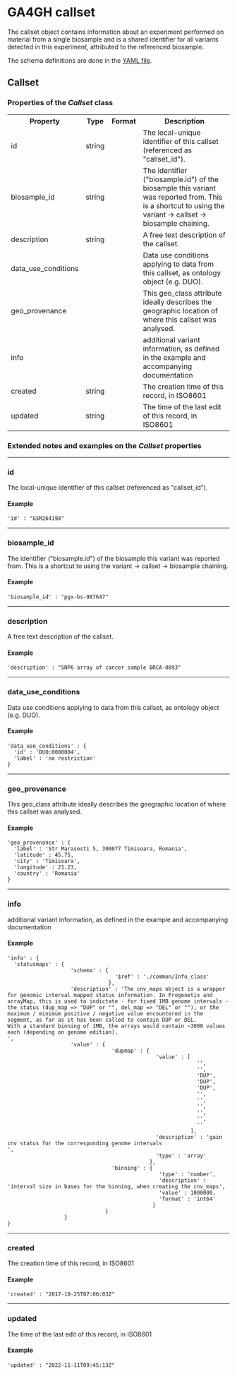 # GA4GH __callset__

The callset object contains information about an experiment performed on material from a single biosample and is a shared identifier for all variants detected in this experiment, attributed to the referenced biosample.


The schema definitions are done in the [YAML file](../yaml/callset.yaml).

## Callset

<h3>Properties of the <i>Callset</i> class</h3>

<table>
  <tr>
    <th>Property</th>
    <th>Type</th>
    <th>Format</th>
    <th>Description</th>
  </tr>

  <tr>
    <td>id</td>
    <td>string</td>
    <td></td>
    <td>The local-unique identifier of this callset (referenced as "callset_id").</td>
  </tr>

  <tr>
    <td>biosample_id</td>
    <td>string</td>
    <td></td>
    <td>The identifier ("biosample.id") of the biosample this variant was reported from. This is a shortcut to using the variant -> callset -> biosample chaining.
</td>
  </tr>

  <tr>
    <td>description</td>
    <td>string</td>
    <td></td>
    <td>A free text description of the callset.
</td>
  </tr>

  <tr>
    <td>data_use_conditions</td>
    <td></td>
    <td></td>
    <td>Data use conditions applying to data from this callset, as ontology object (e.g. DUO).
</td>
  </tr>

  <tr>
    <td>geo_provenance</td>
    <td></td>
    <td></td>
    <td>This geo_class attribute ideally describes the geographic location of where this callset was analysed.
</td>
  </tr>

  <tr>
    <td>info</td>
    <td></td>
    <td></td>
    <td>additional variant information, as defined in the example and accompanying documentation</td>
  </tr>

  <tr>
    <td>created</td>
    <td>string</td>
    <td></td>
    <td>The creation time of this record, in ISO8601
</td>
  </tr>

  <tr>
    <td>updated</td>
    <td>string</td>
    <td></td>
    <td>The time of the last edit of this record, in ISO8601
</td>
  </tr>
</table>

<h3>Extended notes and examples on the <i>Callset</i> properties</h3>


--------------------------------------------------------------------------------
### id

The local-unique identifier of this callset (referenced as "callset_id").

#### Example

```
'id' : "GSM264198"
```

--------------------------------------------------------------------------------
### biosample_id

The identifier ("biosample.id") of the biosample this variant was reported from. This is a shortcut to using the variant -> callset -> biosample chaining.


#### Example

```
'biosample_id' : "pgx-bs-987647"
```

--------------------------------------------------------------------------------
### description

A free text description of the callset.


#### Example

```
'description' : "SNP6 array of cancer sample BRCA-0893"
```

--------------------------------------------------------------------------------
### data_use_conditions

Data use conditions applying to data from this callset, as ontology object (e.g. DUO).


#### Example

```
'data_use_conditions' : {
  'id' : 'DUO:0000004',
  'label' : 'no restriction'
}
```

--------------------------------------------------------------------------------
### geo_provenance

This geo_class attribute ideally describes the geographic location of where this callset was analysed.


#### Example

```
'geo_provenance' : {
  'label' : 'Str Marasesti 5, 300077 Timisoara, Romania',
  'latitude' : 45.75,
  'city' : 'Timisoara',
  'longitude' : 21.23,
  'country' : 'Romania'
}
```

--------------------------------------------------------------------------------
### info

additional variant information, as defined in the example and accompanying documentation

#### Example

```
'info' : {
  'statusmaps' : {
                    'schema' : {
                                  '$ref' : './common/Info_class'
                                },
                    'description' : 'The cnv_maps object is a wrapper for genomic interval mapped status information. In Progenetix and arrayMap, this is used to indictate - for fixed 1MB genome intervals - the status (dup_map => "DUP" or "", del_map => "DEL" or ""), or the maximum / minimum positive / negative value encountered in the segment, as far as it has been called to contain DUP or DEL.
With a standard binning of 1MB, the arrays would contain ~3000 values each (depending on genome edition).
',
                    'value' : {
                                 'dupmap' : {
                                               'value' : [
                                                            '',
                                                            '',
                                                            'DUP',
                                                            'DUP',
                                                            'DUP',
                                                            '',
                                                            '',
                                                            '',
                                                            '',
                                                            '',
                                                            ''
                                                          ],
                                               'description' : 'gain cnv status for the corresponding genome intervals
',
                                               'type' : 'array'
                                             },
                                 'binning' : {
                                                'type' : 'number',
                                                'description' : 'interval size in bases for the binning, when creating the cnv_maps',
                                                'value' : 1000000,
                                                'format' : 'int64'
                                              }
                               }
                  }
}
```

--------------------------------------------------------------------------------
### created

The creation time of this record, in ISO8601


#### Example

```
'created' : "2017-10-25T07:06:03Z"
```

--------------------------------------------------------------------------------
### updated

The time of the last edit of this record, in ISO8601


#### Example

```
'updated' : "2022-11-11T09:45:13Z"
```
